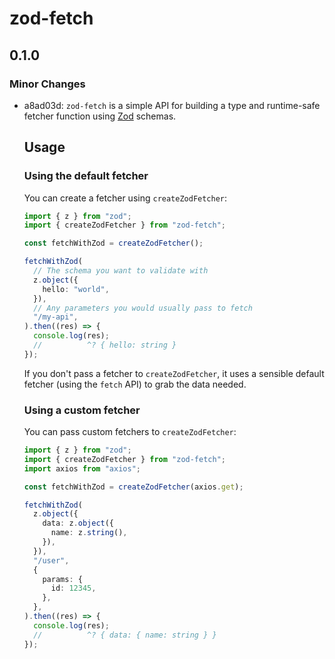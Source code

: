# zod-fetch

## 0.1.0

### Minor Changes

- a8ad03d: `zod-fetch` is a simple API for building a type and runtime-safe fetcher function using [Zod](https://github.com/colinhacks/zod) schemas.

  ## Usage

  ### Using the default fetcher

  You can create a fetcher using `createZodFetcher`:

  ```ts
  import { z } from "zod";
  import { createZodFetcher } from "zod-fetch";

  const fetchWithZod = createZodFetcher();

  fetchWithZod(
    // The schema you want to validate with
    z.object({
      hello: "world",
    }),
    // Any parameters you would usually pass to fetch
    "/my-api",
  ).then((res) => {
    console.log(res);
    //          ^? { hello: string }
  });
  ```

  If you don't pass a fetcher to `createZodFetcher`, it uses a sensible default fetcher (using the `fetch` API) to grab the data needed.

  ### Using a custom fetcher

  You can pass custom fetchers to `createZodFetcher`:

  ```ts
  import { z } from "zod";
  import { createZodFetcher } from "zod-fetch";
  import axios from "axios";

  const fetchWithZod = createZodFetcher(axios.get);

  fetchWithZod(
    z.object({
      data: z.object({
        name: z.string(),
      }),
    }),
    "/user",
    {
      params: {
        id: 12345,
      },
    },
  ).then((res) => {
    console.log(res);
    //          ^? { data: { name: string } }
  });
  ```
